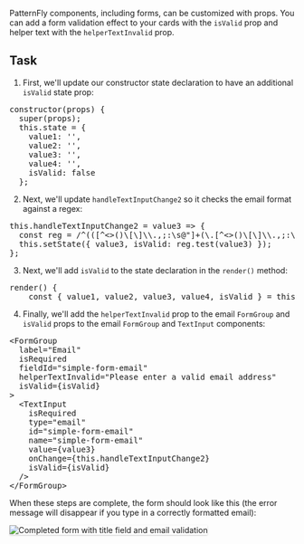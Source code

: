 PatternFly components, including forms, can be customized with props. You can add a form validation effect to your cards with the `isValid` prop and helper text with the `helperTextInvalid` prop.

## Task

1) First, we'll update our constructor state declaration to have an additional `isValid` state prop:

<pre class="file" data-target="clipboard">
constructor(props) {
  super(props);
  this.state = {
    value1: '',
    value2: '',
    value3: '',
    value4: '',
    isValid: false
  };
</pre>

2) Next, we'll update `handleTextInputChange2` so it checks the email format against a regex:
<pre class="file" data-target="clipboard">
this.handleTextInputChange2 = value3 => {
  const reg = /^(([^<>()\[\]\\.,;:\s@"]+(\.[^<>()\[\]\\.,;:\s@"]+)*)|(".+"))@((\[[0-9]{1,3}\.[0-9]{1,3}\.[0-9]{1,3}\.[0-9]{1,3}\])|(([a-zA-Z\-0-9]+\.)+[a-zA-Z]{2,}))$/;
  this.setState({ value3, isValid: reg.test(value3) });
};
</pre>

3) Next, we'll add `isValid` to the state declaration in the `render()` method:

<pre class="file" data-target="clipboard">
render() {
    const { value1, value2, value3, value4, isValid } = this.state;
</pre>

4) Finally, we'll add the `helperTextInvalid` prop to the email `FormGroup` and `isValid` props to the email `FormGroup` and `TextInput` components:

<pre class="file" data-target="clipboard">
&lt;FormGroup
  label="Email"
  isRequired
  fieldId="simple-form-email"
  helperTextInvalid="Please enter a valid email address"
  isValid={isValid}
&gt;
  &lt;TextInput
    isRequired
    type="email"
    id="simple-form-email"
    name="simple-form-email"
    value={value3}
    onChange={this.handleTextInputChange2}
    isValid={isValid}
  /&gt;
&lt;/FormGroup&gt;
</pre>

When these steps are complete, the form should look like this (the error message will disappear if you type in a correctly formatted email):

<img src="step3.png" alt="Completed form with title field and email validation" style="box-shadow: rgba(3, 3, 3, 0.2) 0px 1.25px 2.5px 0px;" />
